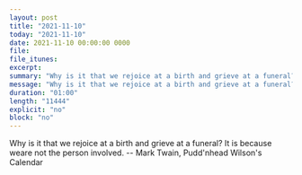 ```yaml
---
layout: post
title: "2021-11-10"
today: "2021-11-10"
date: 2021-11-10 00:00:00 0000
file:
file_itunes:
excerpt:
summary: "Why is it that we rejoice at a birth and grieve at a funeral? It is because weare not the person involved. -- Mark Twain, Pudd'nhead Wilson's Calendar "
message: "Why is it that we rejoice at a birth and grieve at a funeral? It is because weare not the person involved. -- Mark Twain, Pudd'nhead Wilson's Calendar "
duration: "01:00"
length: "11444"
explicit: "no"
block: "no"
---
```

Why is it that we rejoice at a birth and grieve at a funeral? It is because weare not the person involved. -- Mark Twain, Pudd'nhead Wilson's Calendar 

